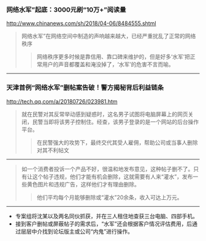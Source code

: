 ### 网络水军”起底：3000元刷“10万+”阅读量
http://www.chinanews.com/sh/2018/04-06/8484555.shtml
>网络水军”在网络空间中制造的声响越来越大，已经严重扰乱了正常的网络秩序
>>网络秩序更多时候是靠信用、靠口碑来维护的，但是好多‘水军’把正常用户的声音都覆盖和淹没掉了，‘水军’的危害不言而喻。
---
### 天津首例“网络水军”删帖案告破！警方揭秘背后利益链条
http://tech.qq.com/a/20180726/023981.htm
>就在民警对其反常举动感到疑惑时，这名男子试图将电脑屏幕上的网页关闭，民警当即将该男子控制住。经查，该男子登录的是一个网站的后台操作平台。
>>在民警强大的攻势下，最终交代其受人雇佣，帮助公司或当事人删除对其不利帖文
---
>如一个消费者投诉一个产品不好，很温和地发布意见，这种帖子删不了。只有让这个帖子违规，他们才能有机会删除，这就需要有人来“灌水”，发布一些黄色图片和违规广告，这样他们才有理由删除。
>>他们平均每个月能够删除或“灌水”20余条，收入可达上万元。
---
- 专案组将沈某以及两名同伙抓获，并在三人租住地查获三台电脑、四部手机。
- 接到客户删帖或屏蔽帖子的需求后，“水军”还会根据客户情况评估费用，后通过层层中介找到论坛版主或公司“内鬼”进行操作。